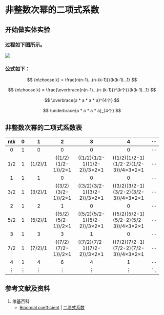 # 非整数次幂的二项式系数

## 开始做实体实验

### 过程如下图所示。

![](/images/数系/二项式定理/非整数次幂的二项式系数/1a1.jpg)

### 公式如下：

$$ {n\choose k} = \frac{n(n-1)...(n-(k-1))}{k(k-1)...1}	$$

$$ {n\choose k} = \frac{\overbrace{n(n-1)...(n-(k-1))}^{k个}}{k(k-1)...1}	$$

$$ \overbrace{a * a * a * a}^{4个} $$

$$ \underbrace{a * a * a * a}_{4个} $$

## 非整数次幂的二项式系数表
|   n\k  |  0  |  1  |  2  |  3  |  4  |  ⋯  |
| :----: |:---:|:---:|:---:|:---:|:---:|:---:|
|    0   |  1  |  0  |  0  |  0  |  0  |  ⋯  |
|   1/2  |  1  | (1/2)/1 |((1/2)(1/2-1))/2×1|((1/2)(1/2-1)(1/2-2))/3×2×1|((1/2)(1/2-1)(1/2-2)(1/2-3))/4×3×2×1|  ⋯  |
|    1   |  1  |  1  |  0  |  0  |  0  |  ⋯  |
|   3/2  |  1  | (3/2)/1 |((3/2)(3/2-1))/2×1|((3/2)(3/2-1)(3/2-2))/3×2×1|((3/2)(3/2-1)(3/2-2)(3/2-3))/4×3×2×1|  ⋯  |
|    2   |  1  |  2  |  1  |  0  |  0  |  ⋯  |
|   5/2  |  1  | (5/2)/1 |((5/2)(5/2-1))/2×1|((5/2)(5/2-1)(5/2-2))/3×2×1|((5/2)(5/2-1)(5/2-2)(5/2-3))/4×3×2×1|  ⋯  |
|    3   |  1  |  3  |  3  |  1  |  0  |  ⋯  |
|   7/2  |  1  | (7/2)/1 |((7/2)(7/2-1))/2×1|((7/2)(7/2-1)(7/2-2))/3×2×1|((7/2)(7/2-1)(7/2-2)(7/2-3))/4×3×2×1|  ⋯  |
|    4   |  1  |  4  |  6  |  4  |  1  |  ⋯  |
|    ⋮   |  ⋮   |  ⋮  |  ⋮  |  ⋮   |  ⋮  |  ⋱  |

## 参考文献及资料

1. 维基百科
	- [Binomial coefficient](https://en.wikipedia.org/wiki/Binomial_coefficient) | [二项式系数](https://zh.wikipedia.org/wiki/%E4%BA%8C%E9%A0%85%E5%BC%8F%E4%BF%82%E6%95%B8) 